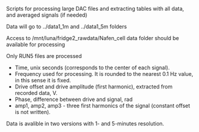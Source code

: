 Scripts for processing large DAC files and extracting
tables with all data, and averaged signals (if needed)

Data will go to ../data1_1m and ../data1_5m folders

Access to /mnt/luna/fridge2_rawdata/Nafen_cell
data folder should be available for processing

Only RUN5 files are processed

* Time, unix seconds (corresponds to the center of each signal).
* Frequency used for processing. It is rounded to the nearest 0.1 Hz value, in this sense it is fixed.
* Drive offset and drive amplitude (first harmonic), extracted from recorded data, V.
* Phase, difference between drive and signal, rad
* amp1, amp2, amp3 - three first harmonics of the signal (constant offset is not written).

Data is avalible in two versions with 1- and 5-minutes resolution.
